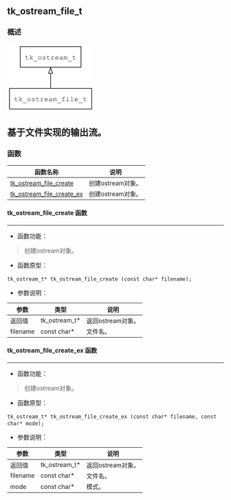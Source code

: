 ## tk\_ostream\_file\_t
### 概述
![image](images/tk_ostream_file_t_0.png)

基于文件实现的输出流。
----------------------------------
### 函数
<p id="tk_ostream_file_t_methods">

| 函数名称 | 说明 | 
| -------- | ------------ | 
| <a href="#tk_ostream_file_t_tk_ostream_file_create">tk\_ostream\_file\_create</a> | 创建ostream对象。 |
| <a href="#tk_ostream_file_t_tk_ostream_file_create_ex">tk\_ostream\_file\_create\_ex</a> | 创建ostream对象。 |
#### tk\_ostream\_file\_create 函数
-----------------------

* 函数功能：

> <p id="tk_ostream_file_t_tk_ostream_file_create">创建ostream对象。

* 函数原型：

```
tk_ostream_t* tk_ostream_file_create (const char* filename);
```

* 参数说明：

| 参数 | 类型 | 说明 |
| -------- | ----- | --------- |
| 返回值 | tk\_ostream\_t* | 返回ostream对象。 |
| filename | const char* | 文件名。 |
#### tk\_ostream\_file\_create\_ex 函数
-----------------------

* 函数功能：

> <p id="tk_ostream_file_t_tk_ostream_file_create_ex">创建ostream对象。

* 函数原型：

```
tk_ostream_t* tk_ostream_file_create_ex (const char* filename, const char* mode);
```

* 参数说明：

| 参数 | 类型 | 说明 |
| -------- | ----- | --------- |
| 返回值 | tk\_ostream\_t* | 返回ostream对象。 |
| filename | const char* | 文件名。 |
| mode | const char* | 模式。 |
